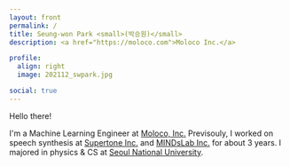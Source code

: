 ```yaml
---
layout: front
permalink: /
title: Seung-won Park <small>(박승원)</small>
description: <a href="https://moloco.com">Moloco Inc.</a>

profile:
  align: right
  image: 202112_swpark.jpg

social: true
---
```


Hello there!

I'm a Machine Learning Engineer at [Moloco, Inc.](https://www.moloco.com/)
Previsouly, I worked on speech synthesis at [Supertone Inc.](https://supertone.ai/) and [MINDsLab Inc.](https://mindslab.ai) for about 3 years.
I majored in physics & CS at [Seoul National University](https://en.snu.ac.kr).

